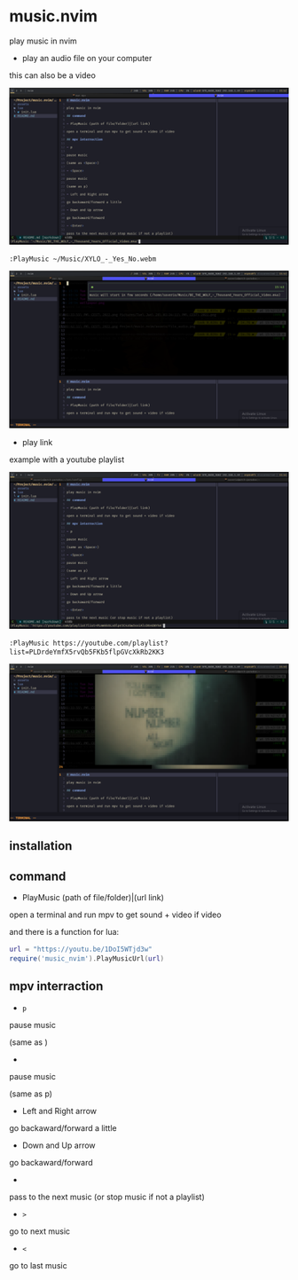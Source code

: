 # music.nvim

play music in nvim

- play an audio file on your computer

this can also be a video

![file_audio](/assets/file_audio.png)
```vim
:PlayMusic ~/Music/XYLO_-_Yes_No.webm
```

![file_audio_playing](/assets/file_audio_playing.png)

- play link

example with a youtube playlist

![youtube_video](/assets/youtube_playlist.png)
```vim
:PlayMusic https://youtube.com/playlist?list=PLDrdeYmfX5rvQb5FKb5flpGVcXkRb2KK3
```

![youtube_video_playing](/assets/youtube_playlist_playing.png)


## installation

## command

- PlayMusic (path of file/folder)|(url link)

open a terminal and run mpv to get sound + video if video

and there is a function for lua:
```lua
url = "https://youtu.be/1DoI5WTjd3w"
require('music_nvim').PlayMusicUrl(url)
```

## mpv interraction

- `p`

pause music

(same as <Space>)

- <Space>

pause music

(same as p)

- Left and Right arrow

go backaward/forward a little

- Down and Up arrow

go backaward/forward

- <Enter>

pass to the next music (or stop music if not a playlist)

- `>`

go to next music

- `<`

go to last music
